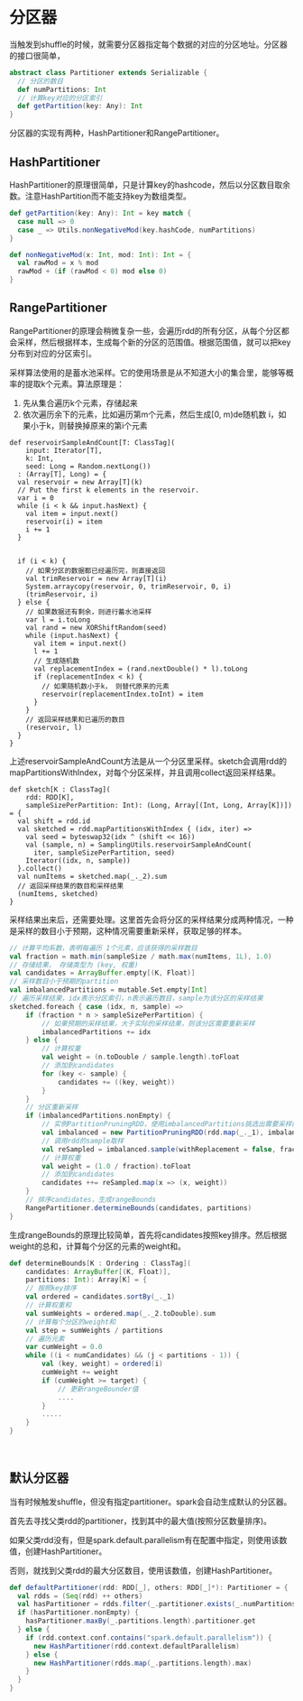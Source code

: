 # 分区器 #

当触发到shuffle的时候，就需要分区器指定每个数据的对应的分区地址。分区器的接口很简单，

```scala
abstract class Partitioner extends Serializable {
  // 分区的数目
  def numPartitions: Int
  // 计算key对应的分区索引
  def getPartition(key: Any): Int
}
```

分区器的实现有两种，HashPartitioner和RangePartitioner。

## HashPartitioner ##

HashPartitioner的原理很简单，只是计算key的hashcode，然后以分区数目取余数。注意HashPartition而不能支持key为数组类型。

```scala
def getPartition(key: Any): Int = key match {
  case null => 0
  case _ => Utils.nonNegativeMod(key.hashCode, numPartitions)
}

def nonNegativeMod(x: Int, mod: Int): Int = {
  val rawMod = x % mod
  rawMod + (if (rawMod < 0) mod else 0)
}
```



## RangePartitioner ##

RangePartitioner的原理会稍微复杂一些，会遍历rdd的所有分区，从每个分区都会采样，然后根据样本，生成每个新的分区的范围值。根据范围值，就可以把key分布到对应的分区索引。

采样算法使用的是蓄水池采样。它的使用场景是从不知道大小的集合里，能够等概率的提取k个元素。算法原理是：

1. 先从集合遍历k个元素，存储起来
2. 依次遍历余下的元素，比如遍历第m个元素，然后生成[0, m)de随机数 i，如果小于k，则替换掉原来的第i个元素

```
def reservoirSampleAndCount[T: ClassTag](
    input: Iterator[T],
    k: Int,
    seed: Long = Random.nextLong())
  : (Array[T], Long) = {
  val reservoir = new Array[T](k)
  // Put the first k elements in the reservoir.
  var i = 0
  while (i < k && input.hasNext) {
    val item = input.next()
    reservoir(i) = item
    i += 1
  }

  
  if (i < k) {
    // 如果分区的数据都已经遍历完，则直接返回
    val trimReservoir = new Array[T](i)
    System.arraycopy(reservoir, 0, trimReservoir, 0, i)
    (trimReservoir, i)
  } else {
    // 如果数据还有剩余，则进行蓄水池采样
    var l = i.toLong
    val rand = new XORShiftRandom(seed)
    while (input.hasNext) {
      val item = input.next()
      l += 1
      // 生成随机数
      val replacementIndex = (rand.nextDouble() * l).toLong
      if (replacementIndex < k) {
      	// 如果随机数小于k， 则替代原来的元素
        reservoir(replacementIndex.toInt) = item
      }
    }
    // 返回采样结果和已遍历的数目
    (reservoir, l)
  }
}
```

上述reservoirSampleAndCount方法是从一个分区里采样。sketch会调用rdd的mapPartitionsWithIndex，对每个分区采样，并且调用collect返回采样结果。

```
def sketch[K : ClassTag](
    rdd: RDD[K],
    sampleSizePerPartition: Int): (Long, Array[(Int, Long, Array[K])]) = {
  val shift = rdd.id
  val sketched = rdd.mapPartitionsWithIndex { (idx, iter) =>
    val seed = byteswap32(idx ^ (shift << 16))
    val (sample, n) = SamplingUtils.reservoirSampleAndCount(
      iter, sampleSizePerPartition, seed)
    Iterator((idx, n, sample))
  }.collect()
  val numItems = sketched.map(_._2).sum
  // 返回采样结果的数目和采样结果
  (numItems, sketched)
}
```

采样结果出来后，还需要处理。这里首先会将分区的采样结果分成两种情况，一种是采样的数目小于预期，这种情况需要重新采样，获取足够的样本。

```scala
// 计算平均系数，表明每遍历 1个元素，应该获得的采样数目
val fraction = math.min(sampleSize / math.max(numItems, 1L), 1.0)
// 存储结果， 存储类型为 (key, 权重)
val candidates = ArrayBuffer.empty[(K, Float)]
// 采样数目小于预期的partition
val imbalancedPartitions = mutable.Set.empty[Int]
// 遍历采样结果，idx表示分区索引，n表示遍历数目，sample为该分区的采样结果
sketched.foreach { case (idx, n, sample) =>
    if (fraction * n > sampleSizePerPartition) {
        // 如果预期的采样结果，大于实际的采样结果，则该分区需要重新采样
        imbalancedPartitions += idx
    } else {
        // 计算权重
        val weight = (n.toDouble / sample.length).toFloat
        // 添加到candidates
        for (key <- sample) {
            candidates += ((key, weight))
        }
    }
    // 分区重新采样
    if (imbalancedPartitions.nonEmpty) {
        // 实例PartitionPruningRDD，使用imbalancedPartitions挑选出需要采样的分区
        val imbalanced = new PartitionPruningRDD(rdd.map(_._1), imbalancedPartitions.contains)
        // 调用rdd的sample取样
        val reSampled = imbalanced.sample(withReplacement = false, fraction, seed).collect()
        // 计算权重
        val weight = (1.0 / fraction).toFloat
        // 添加到candidates
        candidates ++= reSampled.map(x => (x, weight))
    }
    // 排序candidates，生成rangeBounds
    RangePartitioner.determineBounds(candidates, partitions)
}

```

生成rangeBounds的原理比较简单，首先将candidates按照key排序。然后根据weight的总和，计算每个分区的元素的weight和。

```scala
def determineBounds[K : Ordering : ClassTag](
    candidates: ArrayBuffer[(K, Float)],
    partitions: Int): Array[K] = {
    // 按照key排序
    val ordered = candidates.sortBy(_._1)
    // 计算权重和
    val sumWeights = ordered.map(_._2.toDouble).sum
    // 计算每个分区的weight和
    val step = sumWeights / partitions
    // 遍历元素
    var cumWeight = 0.0
    while ((i < numCandidates) && (j < partitions - 1)) {
        val (key, weight) = ordered(i)
        cumWeight += weight
        if (cumWeight >= target) {
            // 更新rangeBounder值
            ....
        }
        .....
    }
}
         
    
```



## 默认分区器 ##

当有时候触发shuffle，但没有指定partitioner。spark会自动生成默认的分区器。

首先去寻找父类rdd的partitioner，找到其中的最大值(按照分区数量排序)。

如果父类rdd没有，但是spark.default.parallelism有在配置中指定，则使用该数值，创建HashPartitioner。

否则，就找到父类rdd的最大分区数目，使用该数值，创建HashPartitioner。

```scala
def defaultPartitioner(rdd: RDD[_], others: RDD[_]*): Partitioner = {
  val rdds = (Seq(rdd) ++ others)
  val hasPartitioner = rdds.filter(_.partitioner.exists(_.numPartitions > 0))
  if (hasPartitioner.nonEmpty) {
    hasPartitioner.maxBy(_.partitions.length).partitioner.get
  } else {
    if (rdd.context.conf.contains("spark.default.parallelism")) {
      new HashPartitioner(rdd.context.defaultParallelism)
    } else {
      new HashPartitioner(rdds.map(_.partitions.length).max)
    }
  }
}
```

